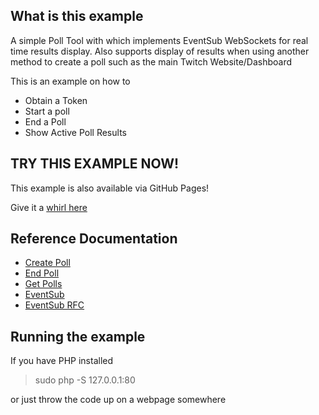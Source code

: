 ## What is this example

A simple Poll Tool with which implements EventSub WebSockets for real time results display.
Also supports display of results when using another method to create a poll such as the main Twitch Website/Dashboard

This is an example on how to

- Obtain a Token
- Start a poll
- End a Poll
- Show Active Poll Results

## TRY THIS EXAMPLE NOW!

This example is also available via GitHub Pages!

Give it a [whirl here](https://barrycarlyon.github.io/twitch_misc/examples/poll_tool/)

## Reference Documentation

- [Create Poll](https://dev.twitch.tv/docs/api/reference#create-poll)
- [End Poll](https://dev.twitch.tv/docs/api/reference#end-poll)
- [Get Polls](https://dev.twitch.tv/docs/api/reference#get-polls)
- [EventSub](https://dev.twitch.tv/docs/eventsub)
- [EventSub RFC](https://discuss.dev.twitch.tv/t/rfc-0016-eventsub-websockets/32652)

## Running the example

If you have PHP installed

> sudo php -S 127.0.0.1:80

or just throw the code up on a webpage somewhere
